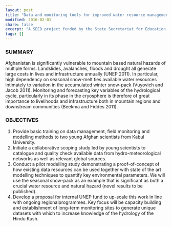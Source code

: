 ```yaml
---
layout: post
title: "Data and monitoring tools for improved water resource management [2016]"
modified: 2016-02-01
share: false
excerpt: "A SEED project funded by the State Secretariat for Education, Research and Innovation/ ETH "
tags: []
---
```


### SUMMARY

Afghanistan is significantly vulnerable to mountain based natural hazards of multiple forms. Landslides,
avalanches, floods and drought all generate large costs in lives and infrastructure annually (UNEP 2011). In
particular, high dependency on seasonal snow-melt ties available water resources intimately to variation in
the accumulated winter snow-pack (Vuyovich and Jacob 2011). Monitoring and forecasting key variables of
the hydrological cycle, particularly in its phase in the cryosphere is therefore of great importance to
livelihoods and infrastructure both in mountain regions and downstream communities (Beekma and Fiddes
2011).

### OBJECTIVES

1. Provide basic training on data management, field monitoring and modelling methods to two young
Afghan scientists from Kabul University.
2. Initiate a collaborative scoping study led by young scientists to catalogue and quality check available
data from hydro-meteorological networks as well as relevant global sources.
3. Conduct a pilot modelling study demonstrating a proof-of-concept of how existing data resources
can be used together with state of the art modelling techniques to quantify key environmental
parameters. We will use the seasonal snow-pack as an example that is significant as both a crucial
water resource and natural hazard (novel results to be published).
4. Develop a proposal for internal UNEP fund to up-scale this work in line with ongoing regionalprogrammes. Key focus will be capacity building and establishment of long-term monitoring sites to
generate unique datasets with which to increase knowledge of the hydrology of the Hindu Kush.
